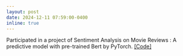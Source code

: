 ```yaml
---
layout: post
date: 2024-12-11 07:59:00-0400
inline: true
---
```

<!-- A simple inline announcement with Markdown emoji! :sparkles: :smile: -->
Participated in a project of Sentiment Analysis on Movie Reviews : A predictive model with pre-trained Bert by PyTorch. [[Code]](assets/html/sentiment_analysis_pt_Huaye-final.html)